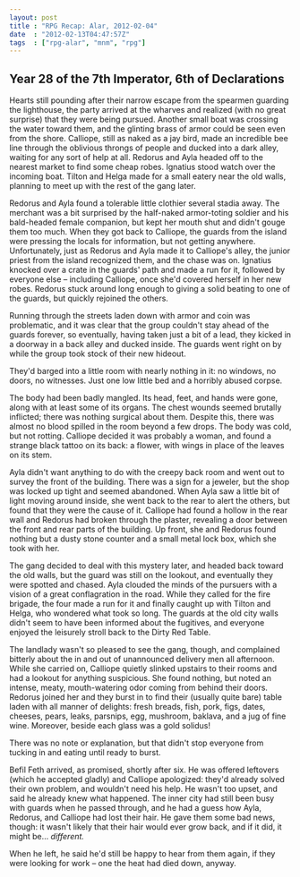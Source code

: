 ```yaml
---
layout: post
title : "RPG Recap: Alar, 2012-02-04"
date  : "2012-02-13T04:47:57Z"
tags  : ["rpg-alar", "mnm", "rpg"]
---
```

## Year 28 of the 7th Imperator, 6th of Declarations

Hearts still pounding after their narrow escape from the spearmen guarding the
lighthouse, the party arrived at the wharves and realized (with no great
surprise) that they were being pursued.  Another small boat was crossing the
water toward them, and the glinting brass of armor could be seen even from the
shore.  Calliope, still as naked as a jay bird, made an incredible bee line
through the oblivious throngs of people and ducked into a dark alley, waiting
for any sort of help at all.  Redorus and Ayla headed off to the nearest market
to find some cheap robes.  Ignatius stood watch over the incoming boat.  Tilton
and Helga made for a small eatery near the old walls, planning to meet up with
the rest of the gang later.

Redorus and Ayla found a tolerable little clothier several stadia away.  The
merchant was a bit surprised by the half-naked armor-toting soldier and his
bald-headed female companion, but kept her mouth shut and didn't gouge them too
much.  When they got back to Calliope, the guards from the island were pressing
the locals for information, but not getting anywhere.  Unfortunately, just as
Redorus and Ayla made it to Calliope's alley, the junior priest from the island
recognized them, and the chase was on.  Ignatius knocked over a crate in the
guards' path and made a run for it, followed by everyone else – including
Calliope, once she'd covered herself in her new robes.  Redorus stuck around
long enough to giving a solid beating to one of the guards, but quickly
rejoined the others.

Running through the streets laden down with armor and coin was problematic, and
it was clear that the group couldn't stay ahead of the guards forever, so
eventually, having taken just a bit of a lead, they kicked in a doorway in a
back alley and ducked inside.  The guards went right on by while the group took
stock of their new hideout.

They'd barged into a little room with nearly nothing in it:  no windows, no
doors, no witnesses.  Just one low little bed and a horribly abused corpse.

The body had been badly mangled.  Its head, feet, and hands were gone, along
with at least some of its organs.  The chest wounds seemed brutally inflicted;
there was nothing surgical about them.  Despite this, there was almost no blood
spilled in the room beyond a few drops.  The body was cold, but not rotting.
Calliope decided it was probably a woman, and found a strange black tattoo on
its back: a flower, with wings in place of the leaves on its stem.

Ayla didn't want anything to do with the creepy back room and went out to
survey the front of the building.  There was a sign for a jeweler, but the shop
was locked up tight and seemed abandoned.  When Ayla saw a little bit of light
moving around inside, she went back to the rear to alert the others, but found
that they were the cause of it.  Calliope had found a hollow in the rear wall
and Redorus had broken through the plaster, revealing a door between the front
and rear parts of the building.  Up front, she and Redorus found nothing but a
dusty stone counter and a small metal lock box, which she took with her.

The gang decided to deal with this mystery later, and headed back toward the
old walls, but the guard was still on the lookout, and eventually they were
spotted and chased.  Ayla clouded the minds of the pursuers with a vision of a
great conflagration in the road.  While they called for the fire brigade, the
four made a run for it and finally caught up with Tilton and Helga, who
wondered what took so long.  The guards at the old city walls didn't seem to
have been informed about the fugitives, and everyone enjoyed the leisurely
stroll back to the Dirty Red Table.

The landlady wasn't so pleased to see the gang, though, and complained bitterly
about the in and out of unannounced delivery men all afternoon.  While she
carried on, Calliope quietly slinked upstairs to their rooms and had a lookout
for anything suspicious.  She found nothing, but noted an intense, meaty,
mouth-watering odor coming from behind their doors.  Redorus joined her and
they burst in to find their (usually quite bare) table laden with all manner of
delights: fresh breads, fish, pork, figs, dates, cheeses, pears, leaks,
parsnips, egg, mushroom, baklava, and a jug of fine wine.  Moreover, beside
each glass was a gold solidus!

There was no note or explanation, but that didn't stop everyone from tucking in
and eating until ready to burst.

Befil Feth arrived, as promised, shortly after six.  He was offered leftovers
(which he accepted gladly) and Calliope apologized:  they'd already solved
their own problem, and wouldn't need his help.  He wasn't too upset, and said
he already knew what happened.  The inner city had still been busy with guards
when he passed through, and he had a guess how Ayla, Redorus, and Calliope had
lost their hair.  He gave them some bad news, though: it wasn't likely that
their hair would ever grow back, and if it did, it might be… *different.*

When he left, he said he'd still be happy to hear from them again, if they were
looking for work – one the heat had died down, anyway.

